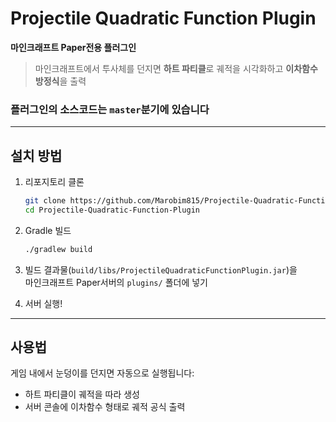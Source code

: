 # Projectile Quadratic Function Plugin
**마인크래프트 Paper전용 플러그인**

> 마인크래프트에서 투사체를 던지면 **하트 파티클**로 궤적을 시각화하고 **이차함수 방정식**을 출력

### 플러그인의 소스코드는 `master`분기에 있습니다

---

## 설치 방법

1. 리포지토리 클론

    ```bash
    git clone https://github.com/Marobim815/Projectile-Quadratic-Function-Plugin.git
    cd Projectile-Quadratic-Function-Plugin
    ```

2. Gradle 빌드

    ```bash
    ./gradlew build
    ```

3. 빌드 결과물(`build/libs/ProjectileQuadraticFunctionPlugin.jar`)을  
   마인크래프트 Paper서버의 `plugins/` 폴더에 넣기

4. 서버 실행!

---

## 사용법

게임 내에서 눈덩이를 던지면 자동으로 실행됩니다:

- 하트 파티클이 궤적을 따라 생성
- 서버 콘솔에 이차함수 형태로 궤적 공식 출력